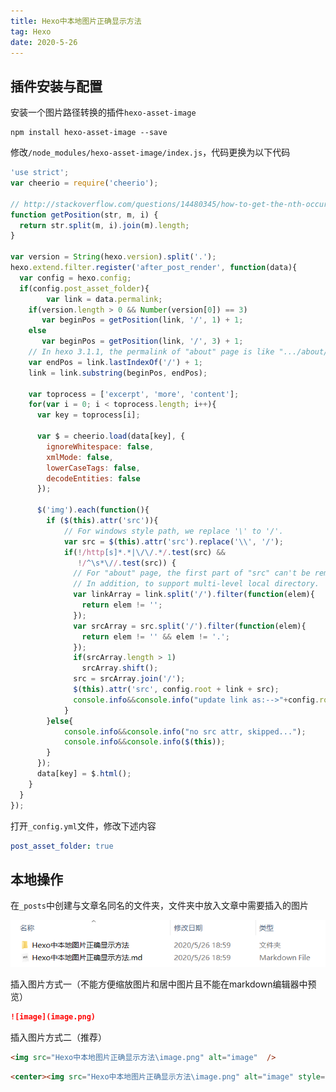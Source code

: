 ```yaml
---
title: Hexo中本地图片正确显示方法
tag: Hexo
date: 2020-5-26
---
```


## 插件安装与配置

安装一个图片路径转换的插件`hexo-asset-image`

```
npm install hexo-asset-image --save
```

修改`/node_modules/hexo-asset-image/index.js`，代码更换为以下代码

```js
'use strict';
var cheerio = require('cheerio');

// http://stackoverflow.com/questions/14480345/how-to-get-the-nth-occurrence-in-a-string
function getPosition(str, m, i) {
  return str.split(m, i).join(m).length;
}

var version = String(hexo.version).split('.');
hexo.extend.filter.register('after_post_render', function(data){
  var config = hexo.config;
  if(config.post_asset_folder){
    	var link = data.permalink;
	if(version.length > 0 && Number(version[0]) == 3)
	   var beginPos = getPosition(link, '/', 1) + 1;
	else
	   var beginPos = getPosition(link, '/', 3) + 1;
	// In hexo 3.1.1, the permalink of "about" page is like ".../about/index.html".
	var endPos = link.lastIndexOf('/') + 1;
    link = link.substring(beginPos, endPos);

    var toprocess = ['excerpt', 'more', 'content'];
    for(var i = 0; i < toprocess.length; i++){
      var key = toprocess[i];
 
      var $ = cheerio.load(data[key], {
        ignoreWhitespace: false,
        xmlMode: false,
        lowerCaseTags: false,
        decodeEntities: false
      });

      $('img').each(function(){
		if ($(this).attr('src')){
			// For windows style path, we replace '\' to '/'.
			var src = $(this).attr('src').replace('\\', '/');
			if(!/http[s]*.*|\/\/.*/.test(src) &&
			   !/^\s*\//.test(src)) {
			  // For "about" page, the first part of "src" can't be removed.
			  // In addition, to support multi-level local directory.
			  var linkArray = link.split('/').filter(function(elem){
				return elem != '';
			  });
			  var srcArray = src.split('/').filter(function(elem){
				return elem != '' && elem != '.';
			  });
			  if(srcArray.length > 1)
				srcArray.shift();
			  src = srcArray.join('/');
			  $(this).attr('src', config.root + link + src);
			  console.info&&console.info("update link as:-->"+config.root + link + src);
			}
		}else{
			console.info&&console.info("no src attr, skipped...");
			console.info&&console.info($(this));
		}
      });
      data[key] = $.html();
    }
  }
});

```

 <!-- more -->

打开`_config.yml`文件，修改下述内容

```yml
post_asset_folder: true
```

## 本地操作

在`_posts`中创建与文章名同名的文件夹，文件夹中放入文章中需要插入的图片

<center><img src="Hexo中本地图片正确显示方法\image.png" alt="image"  /></center>

插入图片方式一（不能方便缩放图片和居中图片且不能在markdown编辑器中预览）

```markdown
![image](image.png)
```

插入图片方式二（推荐）

```html
<img src="Hexo中本地图片正确显示方法\image.png" alt="image"  />
```

```html
<center><img src="Hexo中本地图片正确显示方法\image.png" alt="image" style="zoom:80%;" /> </center>
```


